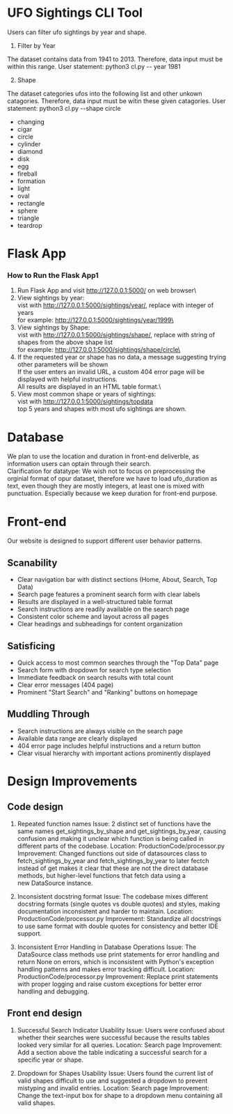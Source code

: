 # UFO Sightings CLI Tool

Users can filter ufo sightings by year and shape.

1. Filter by Year

The dataset contains data from 1941 to 2013.
Therefore, data input must be within this range.
User statement: python3 cl.py -- year 1981

2. Shape

The dataset categories ufos into the following list and other unkown catagories.
Therefore, data input must be witin these given catagories.
User statement: python3 cl.py --shape circle

- changing
- cigar
- circle
- cylinder
- diamond
- disk
- egg
- fireball
- formation
- light
- oval
- rectangle
- sphere
- triangle
- teardrop

# Flask App

### How to Run the Flask App1

1. Run Flask App and visit http://127.0.0.1:5000/ on web browser\
2. View sightings by year: \
   vist with http://127.0.0.1:5000/sightings/year/<year>, replace <year> with integer of years\
   for example: http://127.0.0.1:5000/sightings/year/1999\
3. View sightings by Shape:\
   vist with http://127.0.0.1:5000/sightings/shape/<shape>, replace <shape> with string of shapes from the above shape list\
   for example: http://127.0.0.1:5000/sightings/shape/circle\
4. If the requested year or shape has no data, a message suggesting trying other parameters will be shown\
   If the user enters an invalid URL, a custom 404 error page will be displayed with helpful instructions.\
   All results are displayed in an HTML table format.\
5. View most common shape or years of sightings:\
   vist with http://127.0.0.1:5000/sightings/topdata \
   top 5 years and shapes with most ufo sightings are shown.

# Database

We plan to use the location and duration in front-end deliverble, as information users can optain through their search. \
Clarification for datatype: We wish not to focus on preprocessing the orginial format of opur dataset, therefore we have to load ufo_duration as text, even though they are mostly integers, at least one is mixed with punctuation. Especially because we keep duration for front-end purpose. 

# Front-end

Our website is designed to support different user behavior patterns.

## Scanability
- Clear navigation bar with distinct sections (Home, About, Search, Top Data)
- Search page features a prominent search form with clear labels
- Results are displayed in a well-structured table format
- Search instructions are readily available on the search page
- Consistent color scheme and layout across all pages
- Clear headings and subheadings for content organization

## Satisficing
- Quick access to most common searches through the "Top Data" page
- Search form with dropdown for search type selection
- Immediate feedback on search results with total count
- Clear error messages (404 page) 
- Prominent "Start Search" and "Ranking" buttons on homepage

## Muddling Through
- Search instructions are always visible on the search page
- Available data range are clearly displayed
- 404 error page includes helpful instructions and a return button
- Clear visual hierarchy with important actions prominently displayed 

# Design Improvements
## Code design 
1. Repeated function names
Issue: 2 distinct set of functions have the same names get_sightings_by_shape and get_sightings_by_year, causing confusion and making it unclear which function is being called in different parts of the codebase.
Location: ProductionCode/processor.py
Improvement: Changed functions out side of datasources class to fetch_sightings_by_year and fetch_sightings_by_year to later fectch instead of get makes it clear that these are not the direct database methods, but higher-level functions that fetch data using a new DataSource instance.

2. Inconsistent docstring format
Issue: The codebase mixes different docstring formats (single quotes vs double quotes) and styles, making documentation inconsistent and harder to maintain.
Location: ProductionCode/processor.py 
Improvement: Standardize all docstrings to use same format with double quotes for consistency and better IDE support.

3. Inconsistent Error Handling in Database Operations
Issue: The DataSource class methods use print statements for error handling and return None on errors, which is inconsistent with Python's exception handling patterns and makes error tracking difficult.
Location: ProductionCode/processor.py 
Improvement: Replace print statements with proper logging and raise custom exceptions for better error handling and debugging.

## Front end design 
1. Successful Search Indicator
Usability Issue: Users were confused about whether their searches were successful because the results tables looked very similar for all queries.
Location: Search page
Improvement: Add a section above the table indicating a successful search for a specific year or shape.

2. Dropdown for Shapes
Usability Issue: Users found the current list of valid shapes difficult to use and suggested a dropdown to prevent mistyping and invalid entries.
Location: Search page
Improvement: Change the text-input box for shape to a dropdown menu containing all valid shapes.